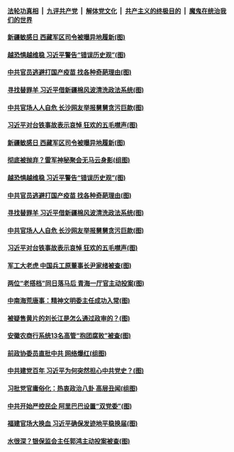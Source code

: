 ####  [法轮功真相](../../../../basic/blob/master/README.md?t=04060532) &nbsp;|&nbsp; [九评共产党](../../../../9ping.md/blob/master/README.md?t=04060532) &nbsp;|&nbsp; [解体党文化](../../../../jtdwh.md/blob/master/README.md?t=04060532)  &nbsp;|&nbsp; [共产主义的终极目的](../../../../gczydzjmd.md/blob/master/README.md?t=04060532) &nbsp;|&nbsp; [魔鬼在统治我们的世界](../../../../mgztzwmdsj.md/blob/master/README.md?t=04060532) 

#### [新疆敏感日 西藏军区司令被曝异地履新(图)](../pages/p2/967832.md?t=04060532) 

#### [越恐惧越维稳 习近平警告“错误历史观”(图)](../pages/p2/967785.md?t=04060532) 

#### [中共官员逃避打国产疫苗 找各种奇葩理由(图)](../pages/p2/967807.md?t=04060532) 

#### [寻找替罪羊 习近平借新疆棉风波清洗政法系统(图)](../pages/p2/967791.md?t=04060532) 

#### [中共官场人人自危 长沙网友举报舅舅贪污巨款(图)](../pages/p2/967780.md?t=04060532) 

#### [习近平对台铁事故表示哀悼 狂欢的五毛噤声(图)](../pages/p2/967715.md?t=04060532) 

#### [新疆敏感日 西藏军区司令被曝异地履新(图)](../pages/p2/967832.md?t=04060532) 

#### [彻底被抛弃？雷军神秘聚会无马云身影(组图)](../pages/p2/967810.md?t=04060532) 

#### [越恐惧越维稳 习近平警告“错误历史观”(图)](../pages/p2/967785.md?t=04060532) 

#### [中共官员逃避打国产疫苗 找各种奇葩理由(图)](../pages/p2/967807.md?t=04060532) 

#### [寻找替罪羊 习近平借新疆棉风波清洗政法系统(图)](../pages/p2/967791.md?t=04060532) 

#### [中共官场人人自危 长沙网友举报舅舅贪污巨款(图)](../pages/p2/967780.md?t=04060532) 

#### [习近平对台铁事故表示哀悼 狂欢的五毛噤声(图)](../pages/p2/967715.md?t=04060532) 

#### [军工大老虎 中国兵工原董事长尹家绪被查(图)](../pages/p2/967714.md?t=04060532) 

#### [两位“老搭档”同日落马后 青海一厅官主动投案(图)](../pages/p2/967706.md?t=04060532) 

#### [中南海荒唐事：精神文明委主任成功入常(图)](../pages/p2/967684.md?t=04060532) 

#### [被疑售黄片的刘长江是怎么通过政审的？(图)](../pages/p2/967609.md?t=04060532) 

#### [安徽农商行系统13名高管“抱团腐败”被查(图)](../pages/p2/967634.md?t=04060532) 



#### [前政协委员直批中共 网络爆红(组图)](../pages/p2/967631.md?t=04060532) 

#### [中共建党百年 习近平为何突然担心中共党史？(图)](../pages/p2/967599.md?t=04060532) 

#### [习批党官庸俗化：热衷政治八卦 高层丑闻(组图)](../pages/p2/967548.md?t=04060532) 

#### [中共开始严控民企 阿里巴巴设置“双党委”(图)](../pages/p2/967594.md?t=04060532) 

#### [福建官场大换血 习近平确保发迹地平稳换届(图)](../pages/p2/967588.md?t=04060532) 

#### [水很深？银保监会主任郭鸿主动投案被查(图)](../pages/p2/967515.md?t=04060532) 


